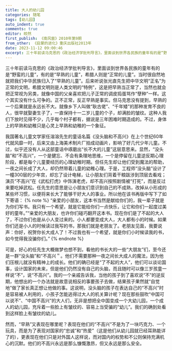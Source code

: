 ```yaml
---
title: 大人的幼儿园
categories: 随笔
tags: [幼儿园]
auto_indent: true
comments: true
editor: 皎然
first_publish: 《南风窗》2010年第9期
from_other: 《启蒙的进化》重庆出版社2013年
date: 2023-11-12 09:00:46
excerpt: 三十年前读马克思的《政治经济学批判导言》，里面谈到世界各民族的童年有的是“野蛮的儿童”，有的是“早熟的儿童”，希腊人则是“正常的儿童”。当时很自然地就把我们中华民族归入了“早熟的儿童”。后来听说张光直先生把中华文明“正名”为正常的文明，希腊文明则是人类文明的“特例”，这是把早熟当正常了，当然也就会把正常视为另类，就像中国的父亲喜欢把儿子正常的调皮捣蛋骂作“孽种”一样。这个其实没有什么可争的。正不正常，反正早熟是事实。但马克思没有提到，早熟的一个后果就是永远长不大。就像乡下人叫做“耿古佬”、“千年矮”的那种发育不良的人，很早就娶妻生子了，一直保持十一二岁儿童的个子，却满脸的皱纹。这种人我们下放时见得不少，几乎每个村子都有，据说是三年困难时期造成的。不过，身体上的早熟和幼稚只是心灵上早熟和幼稚的一个象征。
---
```

三十年前读马克思的《政治经济学批判导言》，里面谈到世界各民族的童年有的是“野蛮的儿童”，有的是“早熟的儿童”，希腊人则是“正常的儿童”。当时很自然地就把我们中华民族归入了“早熟的儿童”。后来听说张光直先生把中华文明“正名”为正常的文明，希腊文明则是人类文明的“特例”，这是把早熟当正常了，当然也就会把正常视为另类，就像中国的父亲喜欢把儿子正常的调皮捣蛋骂作“孽种”一样。这个其实没有什么可争的。正不正常，反正早熟是事实。但马克思没有提到，早熟的一个后果就是永远长不大。就像乡下人叫做“耿古佬”、“千年矮”的那种发育不良的人，很早就娶妻生子了，一直保持十一二岁儿童的个子，却满脸的皱纹。这种人我们下放时见得不少，几乎每个村子都有，据说是三年困难时期造成的。不过，身体上的早熟和幼稚只是心灵上早熟和幼稚的一个象征。

我国著名儿童文学家任溶溶先生的童话名篇《没头脑和不高兴》在上个世纪60年代就风靡一时，后来又由上海美术制片厂拍成动画片，影响了好几代少年儿童。不过，似乎还没有人从这部童话中琢磨出“长不大的儿童”这层意思来。显然，“没头脑”和“不高兴”，一个是健忘、不会有条理地思维，一个是停留在儿童逆反期心理阶段，都是每个儿童要经历的心理幼稚时期。但任先生却让他们受到魔法的帮助，一夜之间长成了大人，却仍然带着儿童的幼稚心理。于是，工程师“没头脑”设计了一幢300层的少年宫，却忘了设计电梯，让小朋友们背着干粮跋涉到顶层去看戏；演员“不高兴”在《武松打虎》中饰演老虎，却不高兴按照剧情被“打死”，而是反过来要吃掉武松。任先生的意思是让小朋友们意识到自己的不成熟，改掉从小形成的某些坏习惯，以便将来长大了能够干好大人的事业。所以他在该书再版中写下了如下寄语：
{% note %}
“亲爱的小朋友，这本书当然是献给你们的，我一辈子就是为你们写书。我只有一个希望，就是它能给你们一点快乐，让它和你们一起度过美好的童年。”“亲爱的大朋友，也许你们碰巧翻开这本书。现在你们是了不起的大人了，不过你们也是从小人变过来的。小人都要变成大人，大人都有小的时候。如果你们还是小人的时候读过我写的书，那我们就是老朋友了。老朋友见面，我要说声：你好，祝贺你长大成人了！不过我也有一个希望，就是你们小时候读我的书，如今觉得我没骗你们。”
{% endnote %}

可是，好心的任先生大概做梦也想不到，看他的书长大的一些“大朋友”们，至今还是一群“没头脑”和“不高兴＂。他们不需要那种一夜之间长大成人的魔法，因为他们压根儿就没有精神上的成长。他们的确已经是“了不起的大人”，他们可以谈论国事，设计国家的未来，但是他们仍然没有自己的头脑，而且随时可以像三岁孩童一样说“不”，说“不高兴”。我的一个亲戚告诉我，当他的孩子到了喜欢说“不”的逆反期，他想出的一个办法就是故意说相反的事要孩子去做，结果孩子果然就“自觉地”做了家长真正想让他做的事。这说明，没头脑的孩子在表达自己的“不高兴”时是容易被人利用的，小孩子怎能逃得过大人的机关算计呢？现在那些鼓吹“中国可以说不”、“中国不高兴”的大人们，无非是想把全中国变成一个大幼儿园，一个成人的幼儿园，充斥着一些脸上有皱纹的、容易上当受骗的“幼儿”。我们的确到处看到这样脸上有皱纹的幼儿。

然而，“早熟”又表现在哪里呢？表现在他们的“不高兴”不是为了一块巧克力、一个玩具，而是为了表现对国家的“忠诚”和“热爱”（这是他们从幼儿园就已经耳熟能详了的），更表现在他们只是对外国人这样说，而对国内的权势和不公则保持充满机心的沉默。他们的不高兴永远是那么慷慨激昂，但又永远是那么安全。